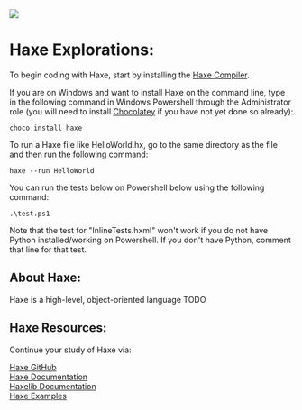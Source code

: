 <img src="https://raw.githubusercontent.com/rtoal/polyglot/master/docs/resources/haxe-logo-64.png">

# Haxe Explorations:

To begin coding with Haxe, start by installing the [Haxe Compiler](https://docs.godotengine.org/en/3.3/getting_started/editor/command_line_tutorial.html).

If you are on Windows and want to install Haxe on the command line, type in the following command in Windows Powershell through the Administrator role (you will need to install [Chocolatey](https://chocolatey.org/install) if you have not yet done so already):

```
choco install haxe
```

To run a Haxe file like HelloWorld.hx, go to the same directory as the file and then run the following command:

```
haxe --run HelloWorld
```

You can run the tests below on Powershell below using the following command:

```
.\test.ps1
```

Note that the test for "InlineTests.hxml" won't work if you do not have Python installed/working on Powershell. If you don't have Python, comment that line for that test.

## About Haxe:

Haxe is a high-level, object-oriented language TODO

## Haxe Resources:

Continue your study of Haxe via:

[Haxe GitHub](https://github.com/HaxeFoundation)  
[Haxe Documentation](https://haxe.org/documentation/introduction/)  
[Haxelib Documentation](https://lib.haxe.org/)  
[Haxe Examples](https://ashes999.github.io/learnhaxe/index.html)
